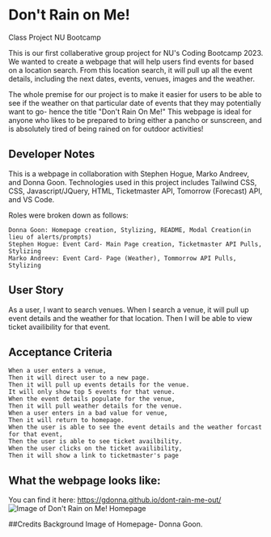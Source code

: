 # Don't Rain on Me!
Class Project NU Bootcamp

This is our first collaberative group project for NU's Coding Bootcamp 2023. We wanted to create a webpage that will help users find events for based on a location search. From this location search, it will pull up all the event details, including the next dates, events, venues, images and the weather.

The whole premise for our project is to make it easier for users to be able to see if the weather on that particular date of events that they may potentially want to go- hence the title "Don't Rain On Me!" This webpage is ideal for anyone who likes to be prepared to bring either a pancho or sunscreen, and is absolutely tired of being rained on for outdoor activities!

## Developer Notes

This is a webpage in collaboration with Stephen Hogue, Marko Andreev, and Donna Goon. Technologies used in this project includes Tailwind CSS, CSS, Javascript/JQuery, HTML, Ticketmaster API, Tomorrow (Forecast) API, and VS Code. 

Roles were broken down as follows:

```
Donna Goon: Homepage creation, Stylizing, README, Modal Creation(in lieu of alerts/prompts)
Stephen Hogue: Event Card- Main Page creation, Ticketmaster API Pulls, Stylizing 
Marko Andreev: Event Card- Page (Weather), Tommorrow API Pulls, Stylizing

```

## User Story

As a user, I want to search venues. 
When I search a venue, it will pull up event details and the weather for that location. 
Then I will be able to view ticket availibility for that event. 

## Acceptance Criteria
```
When a user enters a venue,
Then it will direct user to a new page.
Then it will pull up events details for the venue.
It will only show top 5 events for that venue. 
When the event details populate for the venue,
Then it will pull weather details for the venue.
When a user enters in a bad value for venue,
Then it will return to homepage.
When the user is able to see the event details and the weather forcast for that event,
Then the user is able to see ticket availbility.
When the user clicks on the ticket availibility,
Then it will show a link to ticketmaster's page
```

## What the webpage looks like:
You can find it here: https://gdonna.github.io/dont-rain-me-out/
![Image of Don't Rain on Me! Homepage](./assets/Images/127.0.0.1_5500_index.html%20(2).png)


##Credits
Background Image of Homepage- Donna Goon. 
